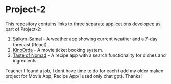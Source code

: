 # Project-2

This repository contains links to three separate applications developed as part of Project-2:

1. [Salkyn-Samal](https://github.com/pay4ok-exe/Salkyn-Samal) - A weather app showing current weather and a 7-day forecast (React).
2. [KinoOrda](https://github.com/pay4ok-exe/KinoOrda-Ticket-System) - A movie ticket booking system.
3. [Taste of Nomad](https://github.com/pay4ok-exe/taste-of-nomad) - A recipe app with a search functionality for dishes and ingredients.

Teacher I found a job, I dont have time to do for each i add my older maken project for Movie App, Recipe App(i used only chat gpt). Thanks!
